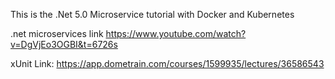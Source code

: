 This is the .Net 5.0 Microservice tutorial with Docker and Kubernetes

.net microservices link https://www.youtube.com/watch?v=DgVjEo3OGBI&t=6726s

xUnit Link: https://app.dometrain.com/courses/1599935/lectures/36586543
